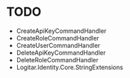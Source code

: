 # TODO

- CreateApiKeyCommandHandler
- CreateRoleCommandHandler
- CreateUserCommandHandler
- DeleteApiKeyCommandHandler
- DeleteRoleCommandHandler
- Logitar.Identity.Core.StringExtensions
